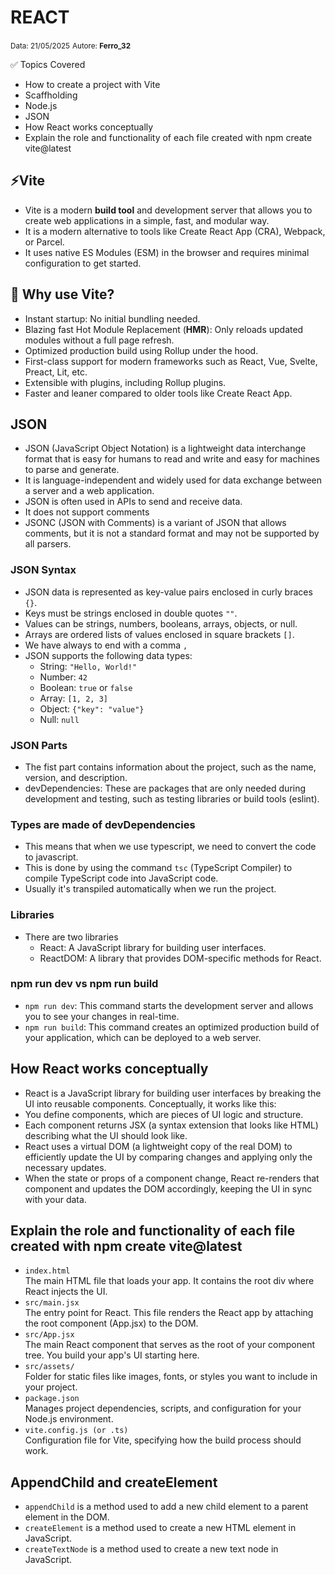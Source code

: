 # REACT

<small>Data: 21/05/2025</small>  <small>Autore: **Ferro_32**</small>

✅ Topics Covered
- How to create a project with Vite
- Scaffholding 
- Node.js 
- JSON 
- How React works conceptually
- Explain the role and functionality of each file created with npm create vite@latest

## ⚡Vite
- Vite is a modern **build tool** and development server that allows you to create web applications in a simple, fast, and modular way.
- It is a modern alternative to tools like Create React App (CRA), Webpack, or Parcel.
- It uses native ES Modules (ESM) in the browser and requires minimal configuration to get started.

## 🚀 Why use Vite?
- Instant startup: No initial bundling needed.
- Blazing fast Hot Module Replacement (**HMR**): Only reloads updated modules without a full page refresh.
- Optimized production build using Rollup under the hood.
- First-class support for modern frameworks such as React, Vue, Svelte, Preact, Lit, etc.
- Extensible with plugins, including Rollup plugins.
- Faster and leaner compared to older tools like Create React App.

##

## JSON
- JSON (JavaScript Object Notation) is a lightweight data interchange format that is easy for humans to read and write and easy for machines to parse and generate.
- It is language-independent and widely used for data exchange between a server and a web application.
- JSON is often used in APIs to send and receive data.
- It does not support comments
- JSONC (JSON with Comments) is a variant of JSON that allows comments, but it is not a standard format and may not be supported by all parsers.

### JSON Syntax
- JSON data is represented as key-value pairs enclosed in curly braces `{}`.
- Keys must be strings enclosed in double quotes `""`.
- Values can be strings, numbers, booleans, arrays, objects, or null.
- Arrays are ordered lists of values enclosed in square brackets `[]`.
- We have always to end with a comma `,`
- JSON supports the following data types:
  - String: `"Hello, World!"`
  - Number: `42`
  - Boolean: `true` or `false`
  - Array: `[1, 2, 3]`
  - Object: `{"key": "value"}`
  - Null: `null`

### JSON Parts
- The fist part contains information about the project, such as the name, version, and description.
- devDependencies: These are packages that are only needed during development and testing, such as testing libraries or build tools (eslint).

### Types are made of devDependencies
- This means that when we use typescript, we need to convert the code to javascript.
- This is done by using the command `tsc` (TypeScript Compiler) to compile TypeScript code into JavaScript code.
- Usually it's transpiled automatically when we run the project.

### Libraries
- There are two libraries
    - React: A JavaScript library for building user interfaces.
    - ReactDOM: A library that provides DOM-specific methods for React.

### npm run dev vs npm run build
- `npm run dev`: This command starts the development server and allows you to see your changes in real-time.
- `npm run build`: This command creates an optimized production build of your application, which can be deployed to a web server.

## How React works conceptually
- React is a JavaScript library for building user interfaces by breaking the UI into reusable components. Conceptually, it works like this:
- You define components, which are pieces of UI logic and structure.
- Each component returns JSX (a syntax extension that looks like HTML) describing what the UI should look like.
- React uses a virtual DOM (a lightweight copy of the real DOM) to efficiently update the UI by comparing changes and applying only the necessary updates.
- When the state or props of a component change, React re-renders that component and updates the DOM accordingly, keeping the UI in sync with your data.

## Explain the role and functionality of each file created with npm create vite@latest

- `index.html`  
  The main HTML file that loads your app. It contains the root div where React injects the UI.
- `src/main.jsx`  
  The entry point for React. This file renders the React app by attaching the root component (App.jsx) to the DOM.
- `src/App.jsx`  
  The main React component that serves as the root of your component tree. You build your app's UI starting here.
- `src/assets/`  
  Folder for static files like images, fonts, or styles you want to include in your project.
- `package.json`  
  Manages project dependencies, scripts, and configuration for your Node.js environment.
- `vite.config.js (or .ts)`  
  Configuration file for Vite, specifying how the build process should work.

## AppendChild and createElement
- `appendChild` is a method used to add a new child element to a parent element in the DOM.
- `createElement` is a method used to create a new HTML element in JavaScript.
- `createTextNode` is a method used to create a new text node in JavaScript.
